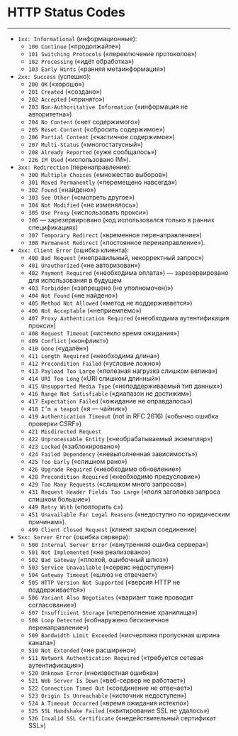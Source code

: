 # HTTP Status Codes
***
- `1xx: Informational` (информационные):
	- `100 Continue` («продолжайте»)
	- `101 Switching Protocols` («переключение протоколов»)
	- `102 Processing` («идёт обработка»)
	- `103 Early Hints` («ранняя метаинформация»)
- `2xx: Success` (успешно):
	- `200 OK` («хорошо»)
	- `201 Created` («создано»)
	- `202 Accepted` («принято»)
	- `203 Non-Authoritative Information` («информация не авторитетна»)
	- `204 No Content` («нет содержимого»)
	- `205 Reset Content` («сбросить содержимое»)
	- `206 Partial Content` («частичное содержимое»)
	- `207 Multi-Status` («многостатусный»)
	- `208 Already Reported` («уже сообщалось»)
	- `226 IM Used` («использовано IM»).
- `3xx: Redirection` (перенаправление):
	- `300 Multiple Choices` («множество выборов»)
	- `301 Moved Permanently` («перемещено навсегда»)
	- `302 Found` («найдено»)
	- `303 See Other` («смотреть другое»)
	- `304 Not Modified` («не изменялось»)
	- `305 Use Proxy` («использовать прокси»)
	- `306` — зарезервировано (код использовался только в ранних спецификациях)
	- `307 Temporary Redirect` («временное перенаправление»)
	- `308 Permanent Redirect` («постоянное перенаправление»).
- `4xx: Client Error` (ошибка клиента):
	- `400 Bad Request` («неправильный, некорректный запрос»)
	- `401 Unauthorized` («не авторизован»)
	- `402 Payment Required` («необходима оплата») — зарезервировано для использования в будущем
	- `403 Forbidden` («запрещено (не уполномочен)»)
	- `404 Not Found` («не найдено»)
	- `405 Method Not Allowed` («метод не поддерживается»)
	- `406 Not Acceptable` («неприемлемо»)
	- `407 Proxy Authentication Required` («необходима аутентификация прокси»)
	- `408 Request Timeout` («истекло время ожидания»)
	- `409 Conflict` («конфликт»)
	- `410 Gone` («удалён»)
	- `411 Length Required` («необходима длина»)
	- `412 Precondition Failed` («условие ложно»)
	- `413 Payload Too Large` («полезная нагрузка слишком велика»)
	- `414 URI Too Long` («URI слишком длинный»)
	- `415 Unsupported Media Type` («неподдерживаемый тип данных»)
	- `416 Range Not Satisfiable` («диапазон не достижим»)
	- `417 Expectation Failed` («ожидание не оправдалось»)
	- `418 I’m a teapot` («я — чайник»)
	- `419 Authentication Timeout` (not in RFC 2616) («обычно ошибка проверки CSRF»)
	- `421 Misdirected Request`
	- `422 Unprocessable Entity` («необрабатываемый экземпляр»)
	- `423 Locked` («заблокировано»)
	- `424 Failed Dependency` («невыполненная зависимость»)
	- `425 Too Early` («слишком рано»)
	- `426 Upgrade Required` («необходимо обновление»)
	- `428 Precondition Required` («необходимо предусловие»)
	- `429 Too Many Requests` («слишком много запросов»)
	- `431 Request Header Fields Too Large` («поля заголовка запроса слишком большие»)
	- `449 Retry With` («повторить с»)
	- `451 Unavailable For Legal Reasons` («недоступно по юридическим причинам»).
	- `499 Client Closed Request` (клиент закрыл соединение)
- `5xx: Server Error` (ошибка сервера):
	- `500 Internal Server Error` («внутренняя ошибка сервера»)
	- `501 Not Implemented` («не реализовано»)
	- `502 Bad Gateway` («плохой, ошибочный шлюз»)
	- `503 Service Unavailable` («сервис недоступен»)
	- `504 Gateway Timeout` («шлюз не отвечает»)
	- `505 HTTP Version Not Supported` («версия HTTP не поддерживается»)
	- `506 Variant Also Negotiates` («вариант тоже проводит согласование»)
	- `507 Insufficient Storage` («переполнение хранилища»)
	- `508 Loop Detected` («обнаружено бесконечное перенаправление»)
	- `509 Bandwidth Limit Exceeded` («исчерпана пропускная ширина канала»)
	- `510 Not Extended` («не расширено»)
	- `511 Network Authentication Required` («требуется сетевая аутентификация»)
	- `520 Unknown Error` («неизвестная ошибка»)
	- `521 Web Server Is Down` («веб-сервер не работает»)
	- `522 Connection Timed Out` («соединение не отвечает»)
	- `523 Origin Is Unreachable` («источник недоступен»)
	- `524 A Timeout Occurred` («время ожидания истекло»)
	- `525 SSL Handshake Failed` («квитирование SSL не удалось»)
	- `526 Invalid SSL Certificate` («недействительный сертификат SSL»)
